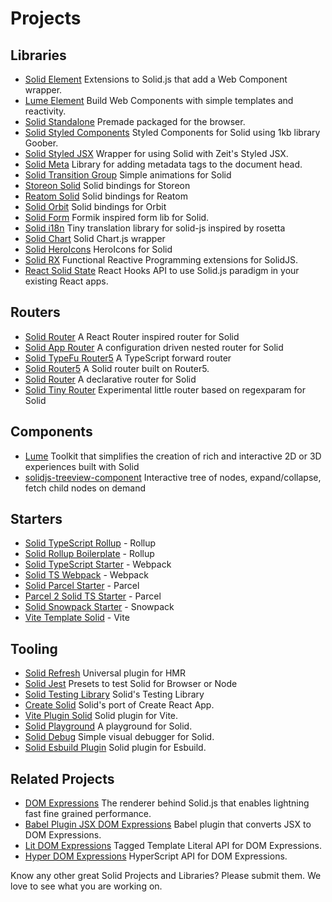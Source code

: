 # Projects

## Libraries

- [Solid Element](https://github.com/ryansolid/solid/blob/main/packages/solid-element)
  Extensions to Solid.js that add a Web Component wrapper.
- [Lume Element](https://github.com/lume/element) Build Web Components with simple templates and reactivity.
- [Solid Standalone](https://github.com/ryansolid/solid-standalone) Premade packaged for the browser.
- [Solid Styled Components](https://github.com/ryansolid/solid/blob/main/packages/solid-styled-components)
  Styled Components for Solid using 1kb library Goober.
- [Solid Styled JSX](https://github.com/ryansolid/solid/blob/main/packages/solid-styled-jsx)
  Wrapper for using Solid with Zeit's Styled JSX.
- [Solid Meta](https://github.com/ryansolid/solid/blob/main/packages/solid-meta)
  Library for adding metadata tags to the document head.
- [Solid Transition Group](https://github.com/ryansolid/solid-transition-group) Simple animations for Solid
- [Storeon Solid](https://github.com/storeon/solidjs) Solid bindings for Storeon
- [Reatom Solid](https://github.com/skrylnikov/reatom-solid) Solid bindings for Reatom
- [Solid Orbit](https://github.com/andgate/solid-orbit) Solid bindings for Orbit
- [Solid Form](https://github.com/mduclehcm/solid-form) Formik inspired form lib for Solid.
- [Solid i18n](https://github.com/amoutonbrady/solid-i18n) Tiny translation library for solid-js inspired by rosetta
- [Solid Chart](https://github.com/MrFoxPro/solid-chart.js) Solid Chart.js wrapper
- [Solid HeroIcons](https://github.com/amoutonbrady/solid-heroicons) HeroIcons for Solid
- [Solid RX](https://github.com/ryansolid/solid/blob/main/packages/solid-rx)
  Functional Reactive Programming extensions for SolidJS.
- [React Solid State](https://github.com/ryansolid/solid/blob/main/packages/react-solid-state)
  React Hooks API to use Solid.js paradigm in your existing React apps.

## Routers

- [Solid Router](https://github.com/rturnq/solid-router) A React Router inspired router for Solid
- [Solid App Router](https://github.com/ryansolid/solid-app-router) A configuration driven nested router for Solid
- [Solid TypeFu Router5](https://github.com/mikeplus64/solid-typefu-router5) A TypeScript forward router
- [Solid Router5](https://github.com/zxlib/solid-router5) A Solid router built on Router5.
- [Solid Router](https://github.com/mduclehcm/solid-router) A declarative router for Solid
- [Solid Tiny Router](https://github.com/amoutonbrady/solid-tiny-router) Experimental little router based on regexparam for Solid

## Components
- [Lume](https://github.com/lume/lume) Toolkit that simplifies the creation of rich and interactive 2D or 3D experiences built with Solid
- [solidjs-treeview-component](https://github.com/milahu/solidjs-treeview-component) Interactive tree of nodes, expand/collapse, fetch child nodes on demand

## Starters
- [Solid TypeScript Rollup](https://github.com/high1/solid-typescript-rollup) - Rollup
- [Solid Rollup Boilerplate](https://github.com/MrFoxPro/solid-rollup-boilerplate) - Rollup
- [Solid TypeScript Starter](https://github.com/high1/solid-typescript-starter) - Webpack
- [Solid TS Webpack](https://github.com/ryansolid/solid-ts-webpack) - Webpack
- [Solid Parcel Starter](https://gitlab.com/enom/solid-parcel-starter) - Parcel
- [Parcel 2 Solid TS Starter](https://github.com/amoutonbrady/parcel2-solid-ts-starter) - Parcel
- [Solid Snowpack Starter](https://github.com/amoutonbrady/solid-snowpack-starter) - Snowpack
- [Vite Template Solid](https://github.com/amoutonbrady/vite-template-solid) - Vite

## Tooling
- [Solid Refresh](https://github.com/ryansolid/solid-refresh) Universal plugin for HMR
- [Solid Jest](https://github.com/ryansolid/solid-jest) Presets to test Solid for Browser or Node
- [Solid Testing Library](https://github.com/ryansolid/solid-testing-library) Solid's Testing Library
- [Create Solid](https://github.com/ryansolid/create-solid) Solid's port of Create React App.
- [Vite Plugin Solid](https://github.com/amoutonbrady/vite-plugin-solid) Solid plugin for Vite.
- [Solid Playground](https://github.com/ryansolid/solid-playground) A playground for Solid.
- [Solid Debug](https://github.com/amoutonbrady/solid-debug) Simple visual debugger for Solid.
- [Solid Esbuild Plugin](https://github.com/amoutonbrady/esbuild-plugin-solid) Solid plugin for Esbuild.

## Related Projects

- [DOM Expressions](https://github.com/ryansolid/dom-expressions)
  The renderer behind Solid.js that enables lightning fast fine grained performance.
- [Babel Plugin JSX DOM Expressions](https://github.com/ryansolid/dom-expressions/tree/main/packages/babel-plugin-jsx-dom-expressions)
  Babel plugin that converts JSX to DOM Expressions.
- [Lit DOM Expressions](https://github.com/ryansolid/dom-expressions/tree/main/packages/lit-dom-expressions)
  Tagged Template Literal API for DOM Expressions.
- [Hyper DOM Expressions](https://github.com/ryansolid/dom-expressions/tree/main/packages/hyper-dom-expressions)
  HyperScript API for DOM Expressions.


Know any other great Solid Projects and Libraries? Please submit them. We love to see what you are working on.
